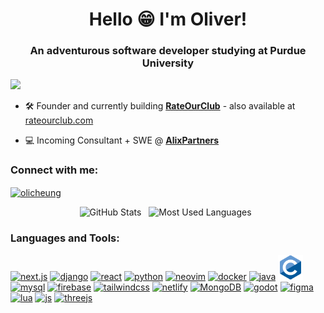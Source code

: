 <h1 align="center">Hello 😁 I'm Oliver!</h1>
<h3 align="center">An adventurous software developer studying at Purdue University</h3>

<img src="https://komarev.com/ghpvc/?username=LoafBurger&style=for-the-badge&color=000000">

- 🛠️ Founder and currently building [**RateOurClub**](https://rateourclub.com/) - also available at [rateourclub.com](https://rateourclub.com/)

- 💻 Incoming Consultant + SWE @ [**AlixPartners**](https://www.alixpartners.com/)
  
<h3 align="left">Connect with me:</h3>
<p align="left">
<a href="https://www.linkedin.com/in/lh-oliver-cheung/" target="blank"><img align="center" src="https://raw.githubusercontent.com/rahuldkjain/github-profile-readme-generator/master/src/images/icons/Social/linked-in-alt.svg" alt="olicheung" height="30" width="40" /></a>

<div align="center">
    <p>
        <img height=175 alt="GitHub Stats" src="https://github-readme-stats.vercel.app/api?username=LoafBurger&show_icons=true&rank_icon=github&count_private=true&theme=dark" />&nbsp;&nbsp;
        <img height=175 alt="Most Used Languages" src="https://github-readme-stats.vercel.app/api/top-langs/?username=LoafBurger&layout=compact&theme=dark" />&nbsp;&nbsp;
    </p>
</div>

<h3 align="left">Languages and Tools:</h3>

<p align="left"> 
  <a href="https://cdnlogo.com/logo/next-js_21574.html"><img src="https://static.cdnlogo.com/logos/n/80/next-js.svg" alt="next.js" width="40" height="40"></a>
  <a href="https://cdnlogo.com/logo/django_40656.html"><img src="https://static.cdnlogo.com/logos/d/3/django.svg" alt="django" width="40" height="40"></a>
  <a href="https://cdnlogo.com/logo/react_22568.html"><img src="https://static.cdnlogo.com/logos/r/63/react.svg" alt="react" width="40" height="40"></a>
  <a href="https://cdnlogo.com/logo/python_358.html"><img src="https://static.cdnlogo.com/logos/p/3/python.svg" alt="python" width="40" height="40"></a>
  <a href="https://cdnlogo.com/logo/neovim_10630.html"><img src="https://static.cdnlogo.com/logos/n/34/neovim.svg" alt="neovim" width="40" height="40"></a>
  <a href="https://cdnlogo.com/logo/docker_39450.html"><img src="https://static.cdnlogo.com/logos/d/41/docker.svg" alt="docker" width="40" height="40"></a>
  <a href="https://cdnlogo.com/logo/java_40460.html"><img src="https://static.cdnlogo.com/logos/j/2/java.svg" alt="java" width="40" height="40"></a>
  <a href="https://www.w3schools.com/cpp/"> <img src="https://raw.githubusercontent.com/devicons/devicon/master/icons/c/c-original.svg" alt="c" width="40" height="40"/> </a>
  <a href="https://cdnlogo.com/logo/mysql_9525.html"><img src="https://static.cdnlogo.com/logos/m/10/mysql.svg" alt="mysql" width="40" height="40"></a>
  <a href="https://cdnlogo.com/logo/firebase_39969.html"><img src="https://static.cdnlogo.com/logos/f/48/firebase.svg" alt="firebase" width="40" height="40"></a>
  <a href="https://cdnlogo.com/logo/tailwindcss_42966.html"><img src="https://static.cdnlogo.com/logos/t/58/tailwindcss.svg" alt="tailwindcss" width="40" height="40"></a>
  <a href="https://cdnlogo.com/logo/netlify_42943.html"><img src="https://static.cdnlogo.com/logos/n/75/netlify.svg" alt="netlify" width="40" height="40"></a>
  <a href="https://cdnlogo.com/logo/mongodb-icon_41043.html"><img src="https://static.cdnlogo.com/logos/m/30/mongodb-icon.svg" alt="MongoDB" width="40" height="40"></a>
  <a href="https://cdnlogo.com/logo/godot_94380.html"><img src="https://static.cdnlogo.com/logos/g/12/godot.svg" alt="godot" width="40" height="40"></a>
  <a href="https://cdnlogo.com/logo/figma_39644.html"><img src="https://static.cdnlogo.com/logos/f/43/figma.svg" alt="figma" width="40" height="40"></a>
  <a href="https://cdnlogo.com/logo/lua_18016.html"><img src="https://static.cdnlogo.com/logos/l/50/lua.svg" alt="lua" width="40" height="40"></a>
  <a href="https://cdnlogo.com/logo/javascript_18196.html"><img src="https://static.cdnlogo.com/logos/j/44/javascript.svg" alt="js" width="40" height="40"></a>
  <a href="https://cdnlogo.com/logo/three-js_134117.html"><img src="https://static.cdnlogo.com/logos/t/92/three-js.svg" alt="threejs" width="40" height="40"></a>
</p>
